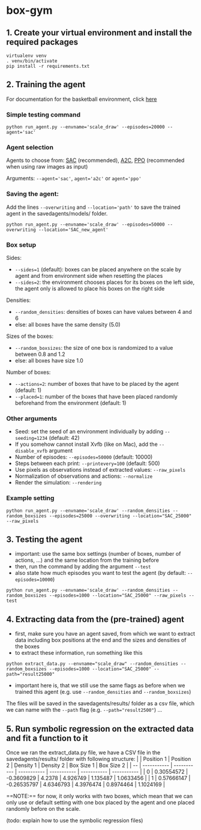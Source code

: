# box-gym

## 1. Create your virtual environment and install the required packages

```
virtualenv venv
. venv/bin/activate
pip install -r requirements.txt
```

## 2. Training the agent 
For documentation for the basketball environment, click [here](Basketball_README.md)

### Simple testing command

```
python run_agent.py --envname='scale_draw' --episodes=20000 --agent='sac' 
```

### Agent selection
Agents to choose from: [SAC](https://stable-baselines3.readthedocs.io/en/master/modules/sac.html) (recommended), [A2C](https://stable-baselines3.readthedocs.io/en/master/modules/a2c.html), [PPO](https://stable-baselines3.readthedocs.io/en/master/modules/ppo.html) (recommended when using raw images as input)

Arguments: ```--agent='sac'```, ```agent='a2c'``` or ```agent='ppo'```

### Saving the agent:
Add the lines ```--overwriting``` and ```--location='path'``` to save the trained agent in the savedagents/models/ folder.

```
python run_agent.py --envname='scale_draw' --episodes=50000 --overwriting --location='SAC_new_agent'
```

### Box setup
Sides: 
* ```--sides=1``` (default): boxes can be placed anywhere on the scale by agent and from environment side when resetting the places 
* ```--sides=2```: the environment chooses places for its boxes on the left side, the agent only is allowed to place his boxes on the right side

Densities:
* ```--random_densities```: densities of boxes can have values between 4 and 6
* else: all boxes have the same density (5.0)

Sizes of the boxes:
* ```--random_boxsizes```: the size of one box is randomized to a value between 0.8 and 1.2
* else: all boxes have size 1.0

Number of boxes:
* ```--actions=2```: number of boxes that have to be placed by the agent (default: 1)
* ```--placed=1```: number of the boxes that have been placed randomly beforehand from the environment (default: 1)


### Other arguments
* Seed: set the seed of an environment individually by adding ```--seeding=1234``` (default: 42)
* If you somehow cannot install Xvfb (like on Mac), add the ```--disable_xvfb``` argument
* Number of episodes: ```--episodes=50000``` (default: 10000)
* Steps between each print: ```--printevery=100``` (default: 500)
* Use pixels as observations instead of extracted values: ```--raw_pixels```
* Normalization of observations and actions: ```--normalize```
* Render the simulation: ```--rendering```

### Example setting
```
python run_agent.py --envname='scale_draw' --random_densities --random_boxsizes --episodes=25000 --overwriting --location="SAC_25000" --raw_pixels
```

## 3. Testing the agent 

* important: use the same box settings (number of boxes, number of actions, ...) and the same location from the training before
* then, run the command by adding the argument ```--test```
* also state how much episodes you want to test the agent (by default: ```--episodes=10000```)
```
python run_agent.py --envname='scale_draw' --random_densities --random_boxsizes --episodes=1000 --location="SAC_25000" --raw_pixels --test
```

## 4. Extracting data from the (pre-trained) agent

* first, make sure you have an agent saved, from which we want to extract data including box positions at the end and the sizes and densities of the boxes
* to extract these information, run something like this
```
python extract_data.py --envname="scale_draw" --random_densities --random_boxsizes --episodes=1000 --location="SAC_25000" --path="result25000"
```
* important here is, that we still use the same flags as before when we trained this agent (e.g. use ```--random_densities``` and ```--random_boxsizes```)

The files will be saved in the savedagents/results/ folder as a csv file, which we can name with the ```--path``` flag (e.g. ```--path="result2500"```)
...

## 5. Run symbolic regression on the extracted data and fit a function to it

Once we ran the extract_data.py file, we have a CSV file in the savedagents/results/ folder with following structure:
|    | Position 1  | Position 2  | Density 1   | Density 2   | Box Size 1  | Box Size 2  |
| -- | ----------- | ----------- | ----------- | ----------- | ----------- | ----------- |
| 0  | 0.30554572  | -0.3609829  | 4.2378      | 4.926749    | 1.135487    | 1.0633456   |
| 1  | 0.57666147  | -0.26535797 | 4.6346793   | 4.3976474   | 0.8974464   | 1.1024169   |

==NOTE:== for now, it only works with two boxes, which mean that we can only use or default setting with one box placed by the agent and one placed randomly before on the scale. 

(todo: explain how to use the symbolic regression files)
